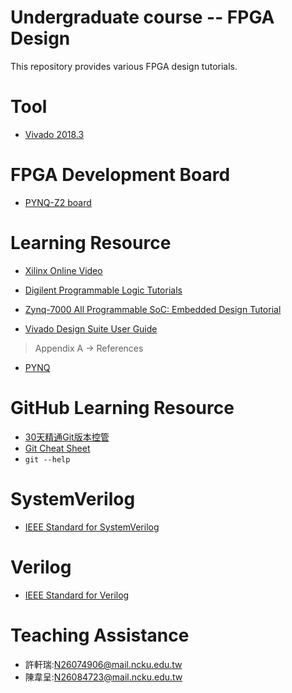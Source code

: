 Undergraduate course -- FPGA Design
=================

This repository provides various FPGA design tutorials.

# Tool
* [Vivado 2018.3](https://www.xilinx.com/support/download/index.html/content/xilinx/en/downloadNav/vivado-design-tools/2018-3.html)

# FPGA Development Board

* [PYNQ-Z2 board](http://www.tul.com.tw/ProductsPYNQ-Z2.html)

# Learning Resource

* [Xilinx Online Video](https://www.xilinx.com/video.html)

* [Digilent Programmable Logic Tutorials ](https://reference.digilentinc.com/learn/programmable-logic/tutorials/start)

* [Zynq-7000 All Programmable SoC: Embedded Design Tutorial](https://ppt.cc/f4Leqx)

* [Vivado Design Suite User Guide](https://ppt.cc/fyFDXx)
> Appendix A -> References

* [PYNQ](http://www.pynq.io)

# GitHub Learning Resource

* [30天精通Git版本控管](https://ithelp.ithome.com.tw/users/20004901/ironman/525)
* [Git Cheat Sheet](https://services.github.com/on-demand/downloads/github-git-cheat-sheet.pdf)
* `git --help`

# SystemVerilog
* [IEEE Standard for SystemVerilog](https://ieeexplore.ieee.org/document/8299595)

# Verilog
* [IEEE Standard for Verilog](https://ieeexplore.ieee.org/document/1620780)

# Teaching Assistance

* 許軒瑞:N26074906@mail.ncku.edu.tw
* 陳韋呈:N26084723@mail.ncku.edu.tw
